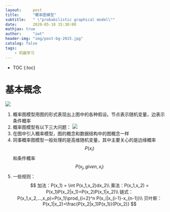 ```yaml
---
layout:     post
title:      "概率图模型"
subtitle:   " \"probabilistic graphical model\""
date:       2020-05-18 15:30:00
mathjax: true
author:     "zwt"
header-img: "img/post-bg-2015.jpg"
catalog: false
tags:
    - 机器学习
---
```

* TOC
{:toc}
# 基本概念
![](https://zwt0204.github.io//img/概率图.PNG)
1. 概率图模型用图的形式表现出上图中的各种假设。节点表示随机变量，边表示条件概率
2. 概率图模型有以下三大问题：
![](https://zwt0204.github.io//img/概率图1.PNG)
1. 在图中引入概率模型，图的概念和数据结构中的图概念一样
2. 同事概率图模型一般处理的是高维随机变量，其中主要关心的是边缘概率$$P(x_i)$$和条件概率$$P(x_j,given,x_i)$$
3. 一些规则：
$$
加法：P(x_1) = \int P(x_1,x_2)dx_2\\
乘法：P(x_1,x_2) = P(x_1)P(x_2|x_1)=P(x_2)P(x_1|x_2)\\
链式：P(x_1,x_2,...,x_p)=P(x_1)\prod_{i=2}^n P(x_i|x_{i-1}-x_{n-1})\\
贝叶斯：P(x_1|x_2)=\frac{P(x_2|x_1)P(x_1)}{P(x_2)}
$$

